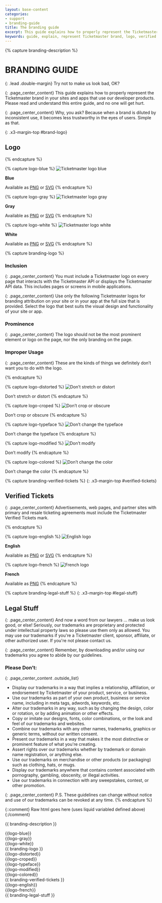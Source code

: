 ```yaml
---
layout: base-content
categories:
- support
- branding-guide
title: The branding guide
excerpt: This guide explains how to properly represent the Ticketmaster brand in your sites and apps that use our developer products.
keywords: guide, explain, represent Ticketmaster brand, logo, verified tickets
---
```


{% capture branding-description %}
# BRANDING GUIDE

{: .lead .double-margin}
Try not to make us look bad, OK?

{: .page_center_content}
This guide explains how to properly represent the Ticketmaster brand in your sites and apps that use our developer products. Please read and understand this entire guide, and no one will get hurt.

{: .page_center_content}
Why, you ask? Because when a brand is diluted by inconsistent use, it becomes less trustworthy in the eyes of users. Simple as that.

{: .x3-margin-top #brand-logo}
## Logo

{% endcapture %}

{% capture logo-blue %}
![Ticketmaster logo blue](/assets/img/branding-guide/blue-logo.svg)

**Blue**

Available as [PNG](/assets/img/branding-guide/blue-logo@3x.png) or [SVG](/assets/img/branding-guide/blue-logo.svg)
{% endcapture %}

{% capture logo-gray %}
![Ticketmaster logo gray](/assets/img/branding-guide/gray-logo.svg)

**Gray**

Available as [PNG](/assets/img/branding-guide/gray-logo@3x.png) or [SVG](/assets/img/branding-guide/gray-logo.svg)
{% endcapture %}


{% capture logo-white %}
![Ticketmaster logo white](/assets/img/branding-guide/white-logo.svg)

**White**

Available as [PNG](/assets/img/branding-guide/white-logo@3x.png) or [SVG](/assets/img/branding-guide/white-logo.svg)
{% endcapture %}

{% capture branding-logo %}
### Inclusion

{: .page_center_content}
You must include a Ticketmaster logo on every page that interacts with the Ticketmaster API or displays the Ticketmaster API data. This includes pages or screens in mobile applications.

{: .page_center_content}
Use only the following Ticketmaster logos for branding attribution on your site or in your app at the full size that is provided. Select the logo that best suits the visual design and functionality of your site or app.


### Prominence

{: .page_center_content}
The logo should not be the most prominent element or logo on the page, nor the only branding on the page.


### Improper Usage

{: .page_center_content}
These are the kinds of things we definitely don’t want you to do with the logo.

{% endcapture %}

{% capture logo-distorted %}
![Don’t stretch or distort](/assets/img/branding-guide/distorted.svg)

Don’t stretch or distort
{% endcapture %}

{% capture logo-croped %}
![Don’t crop or obscure](/assets/img/branding-guide/croped.svg)

Don’t crop or obscure
{% endcapture %}

{% capture logo-typeface %}
![Don’t change the typeface](/assets/img/branding-guide/typeface@3x.png)

Don’t change the typeface
{% endcapture %}

{% capture logo-modified %}
![Don’t modify](/assets/img/branding-guide/modified.svg)

Don’t modify
{% endcapture %}

{% capture logo-colored %}
![Don’t change the color](/assets/img/branding-guide/colored.svg)

Don’t change the color
{% endcapture %}

{% capture branding-verified-tickets %}
{: .x3-margin-top #verified-tickets}
## Verified Tickets

{: .page_center_content}
Advertisements, web pages, and partner sites with primary and resale ticketing agreements must include the Ticketmaster Verified Tickets mark.

{% endcapture %}

{% capture logo-english %}
![English logo](/assets/img/branding-guide/eng-logo.svg)

**English**

Available as [PNG](/assets/img/branding-guide/eng-logo@3x.png) or [SVG](/assets/img/branding-guide/eng-logo.svg)
{% endcapture %}

{% capture logo-french %}
![French logo](/assets/img/branding-guide/french-logo@3x.png)

**French**

Available as [PNG](/assets/img/branding-guide/french-logo@3x.png)
{% endcapture %}

{% capture branding-legal-stuff %}
{: .x3-margin-top #legal-stuff}
## Legal Stuff

{: .page_center_content}
And now a word from our lawyers ... make us look good, or else! Seriously, our trademarks are proprietary and protected under intellectual property laws so please use them only as allowed. You may use our trademarks if you're a Ticketmaster client, sponsor, affiliate, or other authorized user. If you're not please contact us.

{: .page_center_content}
Remember, by downloading and/or using our trademarks you agree to abide by our guidelines.



### Please Don’t:

{: .page_center_content .outside_list}
- Display our trademarks in a way that implies a relationship, affiliation, or endorsement by Ticketmaster of your product, service, or business.
- Use our trademarks as part of your own product, business or service name, including in meta tags, adwords, keywords, etc.
- Alter our trademarks in any way, such as by changing the design, color or rotation, or by adding animation or other effects.
- Copy or imitate our designs, fonts, color combinations, or the look and feel of our trademarks and websites.
- Combine our trademarks with any other names, trademarks, graphics or generic terms, without our written consent.
- Present our trademarks in a way that makes it the most distinctive or prominent feature of what you're creating.
- Assert rights over our trademarks whether by trademark or domain name registration, or anything else.
- Use our trademarks on merchandise or other products (or packaging) such as clothing, hats, or mugs.
- Display our trademarks anywhere that contains content associated with pornography, gambling, obscenity, or illegal activities.
- Use our trademarks in connection with any sweepstakes, contest, or other promotion.

{: .page_center_content}
P.S. These guidelines can change without notice and use of our trademarks can be revoked at any time.
{% endcapture %}

{::comment}
Raw html goes here (uses liquid variabled defined above)
{:/comment}

{{ branding-description }}
<div class="js_branding_gallery branding_gallery">
  <div class="branding_gallery__item branding_gallery__item-linked" markdown="1">{{logo-blue}}</div>
  <div class="branding_gallery__item branding_gallery__item-linked" markdown="1">{{logo-gray}}</div>
  <div class="branding_gallery__item branding_gallery__item-linked" markdown="1">{{logo-white}}</div>
</div>
{{ branding-logo }}
<div class="js_branding_gallery branding_gallery">
  <div class="branding_gallery__item" markdown="1">{{logo-distorted}}</div>
  <div class="branding_gallery__item" markdown="1">{{logo-croped}}</div>
  <div class="branding_gallery__item" markdown="1">{{logo-typeface}}</div>
  <div class="branding_gallery__item" markdown="1">{{logo-modified}}</div>
  <div class="branding_gallery__item" markdown="1">{{logo-colored}}</div>
</div>
{{ branding-verified-tickets }}
<div class="js_branding_gallery branding_gallery">
  <div class="branding_gallery__item branding_gallery__item-linked branding_gallery__item-verified_tickets" markdown="1">{{logo-english}}</div>
  <div class="branding_gallery__item branding_gallery__item-linked branding_gallery__item-verified_tickets" markdown="1">{{logo-french}}</div>
</div>
{{ branding-legal-stuff }}
<script type="text/javascript">
   $('.js_branding_gallery').find('a').attr('target', '_blank');
</script>






















